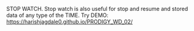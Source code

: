 STOP WATCH.
Stop watch is also useful for stop and resume and stored data of any type of the TIME.
Try DEMO: https://harishjagdale0.github.io/PRODIGY_WD_02/
